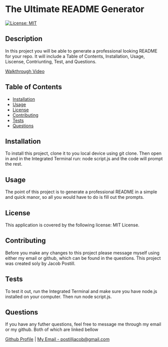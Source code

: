 # The Ultimate README Generator

[![License: MIT](https://img.shields.io/badge/License-MIT-yellow.svg)](https://opensource.org/licenses/MIT)
    
## Description

In this project you will be able to generate a professional looking README for your repo. It will include a Table of Contents, Installation, Usage, Liscense, Contriunting, Test, and Questions.

[Walkthrough Video](https://drive.google.com/file/d/1hBM_wOOa4TwZ6mzizv2AVNeOoUvXE8JF/view)

## Table of Contents

- [Installation](#installation)
- [Usage](#usage)
- [License](#license)
- [Contributing](#contributing)
- [Tests](#tests)
- [Questions](#questions)


## Installation

To install this project, clone it to you local device using git clone. Then  open in and in the  Integrated Terminal run: node script.js and the code will prompt the rest.

## Usage 

The point of this project is to generate a professional README in a simple and quick manor, so all you would have to do is fill out the prompts.

## License

This application is covered by the following license: MIT License.

## Contributing

Before you make any changes to this project please message myself using either my email or github, which can be found in the questions. This project was created soly by Jacob Postill.

## Tests

To test it out, run the Integrated Terminal and make sure you have node.js installed on your computer. Then run node script.js.

## Questions

If you have any futher questions, feel free to message me through my email or my github. Both of which are linked bellow

[Github Profile](https://github.com/jacobpostill) | 
[My Email - postilljacob@gmail.com](mailto:postilljacob@gmail.com)
